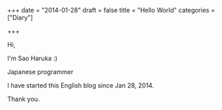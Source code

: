+++
date = "2014-01-28"
draft = false
title = "Hello World"
categories = ["Diary"]

+++

Hi,

I'm Sao Haruka :)

Japanese programmer

I have started this English blog since Jan 28, 2014.

Thank you.

